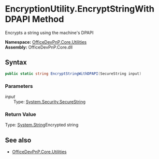 # EncryptionUtility.EncryptStringWithDPAPI Method  
Encrypts a string using the machine's DPAPI  

**Namespace:** [OfficeDevPnP.Core.Utilities](OfficeDevPnP.Core.Utilities.md)  
**Assembly:** OfficeDevPnP.Core.dll  
## Syntax
```C#
public static string EncryptStringWithDPAPI(SecureString input)
```
### Parameters
*input*  
&emsp;&emsp;Type: [System.Security.SecureString](System.Security.SecureString.md) 
&emsp;&emsp;  
  
### Return Value
Type: [System.String](System.String.md  
)Encrypted string

## See also
- [OfficeDevPnP.Core.Utilities](OfficeDevPnP.Core.Utilities.md)
